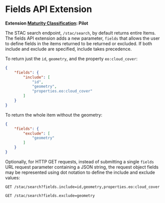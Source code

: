 # Fields API Extension

**Extension [Maturity Classification](../../../extensions/README.md#extension-maturity): Pilot**

The STAC search endpoint, `/stac/search`, by default returns entire Items. The fields API extension adds a new 
parameter, `fields` that allows the user to define fields in the items returned to be returned or excluded. If both 
include and exclude are specified, include takes precedence.

To return just the `id`, `geometry`, and the property `eo:cloud_cover`:
```json
{
    "fields": {
        "include": [
            "id",
            "geometry",
            "properties.eo:cloud_cover"
        ]
    }
}
```

To return the whole item without the geometry:

```json
{
    "fields": {
        "exclude": [
            "geometry"
        ]
    }
}
```

Optionally, for HTTP GET requests, instead of submitting a single `fields` URL request parameter containing a JSON 
string, the request object fields may be represented using dot notation to define the include and exclude values:

```
GET /stac/search?fields.include=id,geometry,properties.eo:cloud_cover
```
```
GET /stac/search?fields.exclude=geometry
```